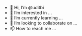 - 👋 Hi, I’m @uditbi
- 👀 I’m interested in ...
- 🌱 I’m currently learning ...
- 💞️ I’m looking to collaborate on ...
- 📫 How to reach me ...

<!---
uditbi/uditbi is a ✨ special ✨ repository because its `README.md` (this file) appears on your GitHub profile.
You can click the Preview link to take a look at your changes.
--->
